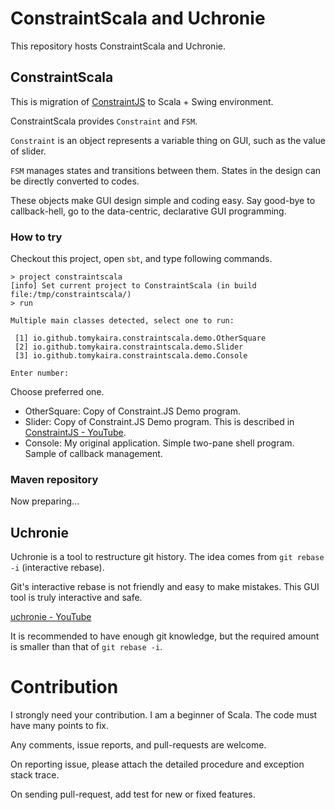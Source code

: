 # ConstraintScala and Uchronie

This repository hosts ConstraintScala and Uchronie.

## ConstraintScala

This is migration of [ConstraintJS](http://cjs.from.so) to Scala + Swing environment.

ConstraintScala provides `Constraint` and `FSM`.

`Constraint` is an object represents a variable thing on GUI, such as the value of slider.

`FSM` manages states and transitions between them.
States in the design can be directly converted to codes.

These objects make GUI design simple and coding easy.
Say good-bye to callback-hell, go to the data-centric, declarative GUI programming.

### How to try

Checkout this project, open `sbt`, and type following commands.

    > project constraintscala
    [info] Set current project to ConstraintScala (in build file:/tmp/constraintscala/)
    > run

    Multiple main classes detected, select one to run:

     [1] io.github.tomykaira.constraintscala.demo.OtherSquare
     [2] io.github.tomykaira.constraintscala.demo.Slider
     [3] io.github.tomykaira.constraintscala.demo.Console

    Enter number:

Choose preferred one.

- OtherSquare: Copy of Constraint.JS Demo program.
- Slider: Copy of Constraint.JS Demo program. This is described in [ConstraintJS - YouTube](http://www.youtube.com/watch?v=193BhlXF0nE).
- Console: My original application. Simple two-pane shell program. Sample of callback management.

### Maven repository

Now preparing...

## Uchronie

Uchronie is a tool to restructure git history.
The idea comes from `git rebase -i` (interactive rebase).

Git's interactive rebase is not friendly and easy to make mistakes.
This GUI tool is truly interactive and safe.

[uchronie - YouTube](https://www.youtube.com/watch?v=GS2cTZeG17k)

It is recommended to have enough git knowledge, but the required amount is smaller than that of `git rebase -i`.

# Contribution

I strongly need your contribution.
I am a beginner of Scala. The code must have many points to fix.

Any comments, issue reports, and pull-requests are welcome.

On reporting issue, please attach the detailed procedure and exception stack trace.

On sending pull-request, add test for new or fixed features.
